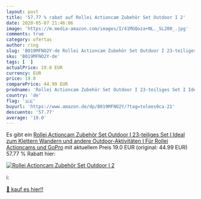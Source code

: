 ```yaml
---
layout: post
title: '57.77 % rabat auf Rollei Actioncam Zubehör Set Outdoor I 2'
date: 2020-05-07 21:46:06
image: 'https://m.media-amazon.com/images/I/41MGQoza+NL._SL200_.jpg'
comments: true
category: ofertas
author: ring
slug: 'B019MFNO2Y-de Rollei Actioncam Zubehör Set Outdoor I 23-teiliges Set I...'
sku: 'B019MFNO2Y-de'
tags: [  ]
actualPrice: 19.0 EUR
currency: EUR
price: 19.0
comparePrice: 44.99 EUR
prodname: 'Rollei Actioncam Zubehör Set Outdoor I 23-teiliges Set I Ideal zum Klettern  Wandern und andere Outdoor-Aktivitäten I Für Rollei Actioncams und GoPro'
country: 'de'
flag: '🇩🇪'
buyurl: 'https://www.amazon.de/dp/B019MFNO2Y/?tag=tolees0ca-21'
descuento: '57.77'
average: '19.0'
---
```


Es gibt ein [Rollei Actioncam Zubehör Set Outdoor I 23-teiliges Set I Ideal zum Klettern  Wandern und andere Outdoor-Aktivitäten I Für Rollei Actioncams und GoPro](https://www.amazon.de/dp/B019MFNO2Y/?tag=tolees0ca-21) mit aktuellem Preis 19.0 EUR (original: 44.99 EUR) 57.77 % Rabatt hier:

[![Rollei Actioncam Zubehör Set Outdoor I 2](https://m.media-amazon.com/images/I/41MGQoza+NL._SL200_.jpg)](https://www.amazon.de/dp/B019MFNO2Y/?tag=tolees0ca-21)

ℹ️:


[🛒 kauf es hier!!](https://www.amazon.de/dp/B019MFNO2Y/?tag=tolees0ca-21)
